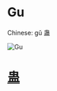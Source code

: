# Gu

Chinese: gǔ 蛊

![Gu](https://88o.io/wp-content/uploads/2018/09/18-e89b8agu.jpg)

# [蛊](./e89b8agu_cn.md)

